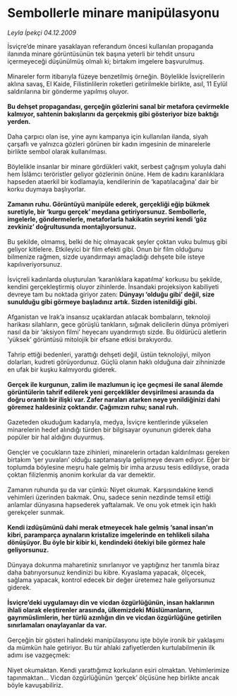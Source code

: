 # Sembollerle minare manipülasyonu

*Leyla İpekçi 04.12.2009*

<div class="taraf_structure_2col_1zq">
<div class="margen_n">



 <p>İsviçre’de minare yasaklayan referandum öncesi kullanılan propaganda ilanında minare görüntüsünün tek başına yeterli bir tehdit unsuru içermeyeceği düşünülmüş olmalı ki; birtakım imgelere başvurulmuş. <br/><br/>Minareler form itibarıyla füzeye benzetilmiş örneğin. Böylelikle İsviçrelilerin aklına savaş, El Kaide, Filistinlilerin roketleri getirilmekle birlikte, asıl, 11 Eylül saldırılarına bir gönderme yapılmış oluyor.<b> <br/><br/>Bu dehşet propagandası, gerçeğin gözlerini sanal bir metafora çevirmekle kalmıyor, sahtenin bakışlarını da gerçekmiş gibi gösteriyor bize baktığı yerden.</b> <br/><br/>Daha çarpıcı olan ise, yine aynı kampanya için kullanılan ilanda, siyah çarşaflı ve yalnızca gözleri görünen bir kadın imgesinin de minarelerle birlikte sembol olarak kullanılması. <br/><br/>Böylelikle insanlar bir minare gördükleri vakit, serbest çağrışım yoluyla dahi hem İslâmcı teröristler geliyor gözlerinin önüne. Hem de kadını karanlıklara hapseden ataerkil bir kodlamayla, kendilerinin de ‘kapatılacağına’ dair bir korku duymaya başlıyorlar.<b> <br/><br/>Zamanın ruhu. Görüntüyü manipüle ederek, gerçekliği eğip bükmek suretiyle, bir ‘kurgu gerçek’ meydana getiriyorsunuz. Sembollerle, imgelerle, göndermelerle, metaforlarla hakikatin seyrini kendi ‘göz zevkiniz’ doğrultusunda montajlıyorsunuz.</b> <br/><br/>Bu şekilde, olmamış, belki de hiç olmayacak şeyler çoktan vuku bulmuş gibi geliyor kitlelere. Etkileyici bir film efekti gibi. Onun bir film olduğunu bilmenize rağmen, sizde uyandırmayı amaçladığı dehşete bile isteye kapılıveriyorsunuz. <br/><br/>İsviçreli kadınlarda oluşturulan ‘karanlıklara kapatılma’ korkusu bu şekilde, kendini gerçekleştirmiş oluyor zihinlerde. İnsandaki projeksiyon kabiliyeti devreye tam bu noktada giriyor zaten: <b>Dünyayı ‘olduğu gibi’ değil, size sunulduğu gibi görmeye başladınız artık. Sizden istenildiği gibi.</b> <br/><br/>Afganistan ve Irak’a insansız uçaklardan atılacak bombaların, teknoloji harikası silahların, gece görüşlü tankların, sığınak delicilerin dünya prömiyeri nasıl da bir ‘aksiyon filmi’ heyecanı uyandırmıştı sizde. Bu öldürücü aletlerin ‘yüksek’ görüntüsü mitolojik bir efsane etkisi bırakıyordu. <br/><br/>Tahrip ettiği bedenleri, yarattığı dehşeti değil, üstün teknolojiyi, milyon dolarları, kudreti görüyordunuz. Güçlü olanın haklı olduğuna dair zihninizde en ufak bir kuşku kalmıyordu giderek.<b> <br/><br/>Gerçek ile kurgunun, zalim ile mazlumun iç içe geçmesi ile sanal âlemde görüntülerin tahrif edilerek yeni gerçeklikler devşirilmesi arasında da doğru orantılı bir ilişki var. Zafer naraları atarken neye yenildiğinizi dahi göremez haldesiniz çoktandır. Çağımızın ruhu; sanal ruh.</b> <br/><br/>Gazeteden okuduğum kadarıyla, medya, İsviçre kentlerinde yükselen minarelerin hedef alındığı türden bir bilgisayar oyununun giderek daha popüler bir hal aldığını duyurmuş. <br/><br/>Gençler ve çocukların taze zihinleri, minarelerin ortadan kaldırılması gereken birtakım ‘şer yuvaları’ olduğu saptamasıyla gelişmeye devam ediyor. Eğer bir toplumda böylesine meşru hale gelmiş bir imha arzusu tesis edildiyse, orada çoktan filizlenmiş anonim korkular da var demektir. <br/><br/>Zamanın ruhunda şu da var çünkü: Niyet okumak. Karşısındakine kendi vehimleri üzerinden bakmak. Onu, sadece senin nezdinde temsil ettiği anlamlar dünyasına hapsederek yaftalamak. Ve onu yok etmek için haklı gerekçeler sunmak.<b> <br/><br/>Kendi izdüşümünü dahi merak etmeyecek hale gelmiş ‘sanal insan’ın kibri, paramparça aynaların kristalize imgelerinde en tehlikeli silaha dönüşüyor. Bu öyle bir kibir ki, kendindeki ötekiyi bile görmez hale geliyorsunuz.</b> <br/><br/>Dünyaya dokunma maharetiniz sınırlanıyor ve yaptığınız her tanımla biraz daha batırıyorsunuz kendinizi bu kibre. Kıyaslama yapacak, ölçecek, sağlama yapacak, kontrol edecek bir değer üretemez hale geliyorsunuz giderek. <b><br/><br/>İsviçre’deki uygulamayı din ve vicdan özgürlüğünün, insan haklarının ihlali olarak eleştirenler arasında, ülkemizdeki Müslümanların, gayrımüslimlerin, her türlü azınlığın din ve vicdan özgürlüğüne getirilen sınırlamaları onaylayanlar da var. </b><br/><br/>Gerçeğin bir gösteri halindeki manipülasyonu işte böyle ironik bir yaklaşımı da mümkün hale getiriyor. Bu tür ahlaki zafiyetlerden kurtulabilmenin ilk adımı ise vazgeçmek: <br/><br/>Niyet okumaktan. Kendi yarattığımız korkuların esiri olmaktan. Vehimlerimize tapınmaktan... Vicdan özgürlüğünün ‘gerçek’ ölçüsüne hep birlikte ancak böyle kavuşabiliriz.</p>
<br/>
<br/>
<br/>



<br/>


<div id="taraf_not">
</div>

</div>


</div>
